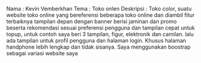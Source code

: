 Nama : Kevin Vemberkhan
Tema : Toko onlen
Deskripsi :
Toko color,  suatu website toko online yang bereferensi beberapa toko online dan diambil fitur terbaiknya
tampilan depan dengan banner berisi jaminan  dan promo beserta rekomendasi sesuai preferensi pengguna dan tampilan
cepat untuk topup, untuk contoh saya beri 3 tampilan, figur, elektronik dan camilan. lalu ada tampilan untuk profil
pengguna dan halaman login. Khusus halaman handphone lebih lengkap dan tidak sisanya. Saya menggunakan boostrap
sebagai variasi website saya
